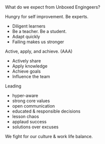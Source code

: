 What do we expect from Unboxed Engingeers?


Hungry for self improvement.  Be experts.

+ Diligent learners
+ Be a teacher.  Be a student.
+ Adapt quickly
+ Failing makes us stronger


Active, apply, and achieve. (AAA)

 + Actively share
 + Apply knowledge
 + Achieve goals
 + Influence the team

Leading

+ hyper-aware
+ strong core values
+ open communication
+ educated & responsible decisions
+ lesson chaos
+ applaud success
+ solutions over excuses


We fight for our culture & work life balance.
